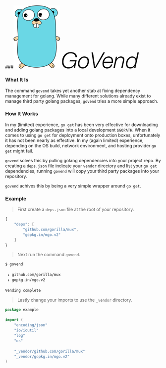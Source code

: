 ###<img src="./images/gopher.png" alt="Golang Gopher" style="width:150px;"> ![GoVend](./images/govend.png)

### What It Is

The command `govend` takes yet another stab at fixing dependency management for golang. While many different solutions already exist to manage third party golang packages, `govend` tries a more simple approach.

### How It Works

In my (limited) experience, `go get` has been very effective for downloading and adding golang packages into a local development `$GOPATH`. When it comes to using `go get` for deployment onto production boxes, unfortunately it has not been nearly as effective. In my (again limited) experience, depending on the OS build, network environment, and hosting provider `go get` might fail.

`govend` solves this by pulling golang dependencies into your project repo. By creating a `deps.json` file indicate your `vendor` directory and list your `go get` dependencies, running `govend` will copy your third party packages into your repository.

`govend` achives this by being a very simple wrapper around `go get`.

### Example

> First create a `deps.json` file at the root of your repository.

```javascript
{
    "deps": [
        "github.com/gorilla/mux",
        "gopkg.in/mgo.v2"
    ]
}
```

> Next run the command `govend`.

```bash
$ govend

 ↓ github.com/gorilla/mux
 ↓ gopkg.in/mgo.v2

Vending complete
```

> Lastly change your imports to use the `_vendor` directory.

```go
package example

import (
	"encoding/json"
	"io/ioutil"
	"log"
	"os"

	"_vendor/github.com/gorilla/mux"
	"_vendor/gopkg.in/mgo.v2"
)
```
